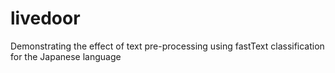 # livedoor
Demonstrating the effect of text pre-processing using fastText classification for the Japanese language
